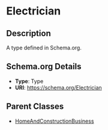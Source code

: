 # Electrician

## Description
A type defined in Schema.org.

## Schema.org Details
- **Type**: Type
- **URI**: https://schema.org/Electrician

## Parent Classes
- [HomeAndConstructionBusiness](../HomeAndConstructionBusiness.md)

